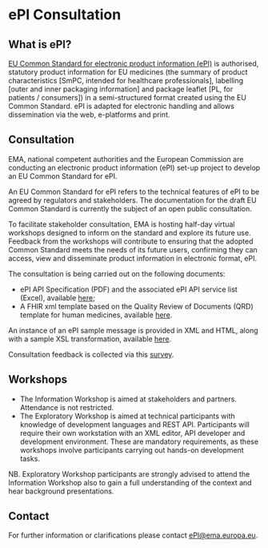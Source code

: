 # ePI Consultation

## What is ePI?

[EU Common Standard for electronic product information (ePI)](https://www.ema.europa.eu/en/human-regulatory/marketing-authorisation/product-information-requirements#electronic-product-information-initiative-section) is authorised, statutory product information for EU medicines (the summary of product  characteristics [SmPC, intended for healthcare professionals], labelling [outer and inner packaging information] and package leaflet [PL, for patients / consumers]) in a semi-structured format created using the EU Common Standard. ePI is adapted for electronic handling and allows dissemination via the web, e-platforms and print. 

## Consultation 

EMA, national competent authorities and the European Commission are conducting an electronic product information (ePI) set-up project to develop an EU Common Standard for ePI. 

An EU Common Standard for ePI refers to the technical features of ePI to be agreed by regulators and stakeholders. The documentation for the draft EU Common Standard is currently the subject of an open public consultation. 

To facilitate stakeholder consultation, EMA is hosting half-day virtual workshops designed to inform on the standard and explore its future use. Feedback from the workshops will contribute to ensuring that the adopted Common Standard meets the needs of its future users, confirming they can access, view and disseminate product information in electronic format, ePI.

The consultation is being carried out on the following documents:
- ePI API Specification (PDF) and the associated ePI API service list (Excel), available [here](https://github.com/EuropeanMedicinesAgency/ePI-consultation/tree/master/API%20specification);
- A FHIR xml template based on the Quality Review of Documents (QRD) template for human medicines, available [here](https://github.com/EuropeanMedicinesAgency/ePI-consultation/blob/master/XML%20templates/ePI_template.xml).

An instance of an ePI sample message is provided in XML and HTML, along with a sample XSL transformation, available [here](https://github.com/EuropeanMedicinesAgency/ePI-consultation/tree/master/XML%20templates). 

Consultation feedback is collected via this [survey](https://ec.europa.eu/eusurvey/runner/ePIStandardConsultation).
## Workshops
- The Information Workshop is aimed at stakeholders and partners. Attendance is not restricted. 
- The Exploratory Workshop is aimed at technical participants with knowledge of development languages and REST API. Participants will require their own workstation with an XML editor, API developer and development environment. These are mandatory requirements, as these workshops involve participants carrying out hands-on development tasks.

NB. Exploratory Workshop participants are strongly advised to attend the Information Workshop also to gain a full understanding of the context and hear background presentations.

## Contact

For further information or clarifications please contact <ePI@ema.europa.eu>.
